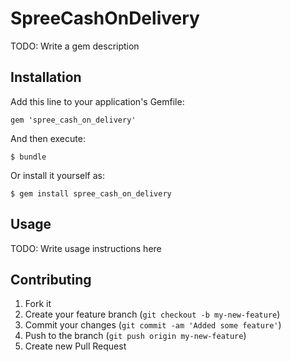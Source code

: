 # SpreeCashOnDelivery

TODO: Write a gem description

## Installation

Add this line to your application's Gemfile:

    gem 'spree_cash_on_delivery'

And then execute:

    $ bundle

Or install it yourself as:

    $ gem install spree_cash_on_delivery

## Usage

TODO: Write usage instructions here

## Contributing

1. Fork it
2. Create your feature branch (`git checkout -b my-new-feature`)
3. Commit your changes (`git commit -am 'Added some feature'`)
4. Push to the branch (`git push origin my-new-feature`)
5. Create new Pull Request
